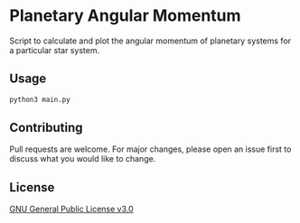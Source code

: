 # Planetary Angular Momentum

Script to calculate and plot the angular momentum of planetary systems for a particular star system.

## Usage

```bash
python3 main.py
```

## Contributing
Pull requests are welcome. For major changes, please open an issue first to discuss what you would like to change.

## License
[GNU General Public License v3.0](https://www.gnu.org/licenses)

